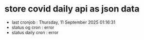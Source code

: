# store covid daily api as json data

- last cronjob : Thursday, 11 September 2025 01:16:31
- status og cron : error
- status daily cron : error
      
      